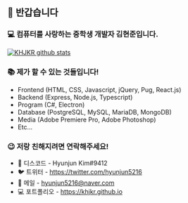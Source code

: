## 👋 반갑습니다

### 💻 컴퓨터를 사랑하는 중학생 개발자 김현준입니다.

[![KHJKR github stats](https://github-readme-stats.vercel.app/api?username=khjkr)](https://github.com/khjkr)

### 📚 제가 할 수 있는 것들입니다!
- Frontend (HTML, CSS, Javascript, jQuery, Pug, React.js)
- Backend (Express, Node.js, Typescript)
- Program (C#, Electron)
- Database (PostgreSQL, MySQL, MariaDB, MongoDB)
- Media (Adobe Premiere Pro, Adobe Photoshop)
- Etc...

### 😉 저랑 친해지려면 연락해주세요!
- 💬 디스코드 - Hyunjun Kim#9412
- 🐦 트위터 - https://twitter.com/hyunjun5216
- 📧 메일 - hyunjun5216@naver.com
- 💻 포트폴리오 - https://khjkr.github.io
